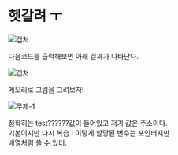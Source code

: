 # 헷갈려 ㅜ 

![캡처](https://user-images.githubusercontent.com/43857226/69121191-0d93db80-0adf-11ea-9579-0cefd5b34ab1.PNG) </br>

다음코드를 출력해보면 아래 결과가 나타난다. </br>

![캡처](https://user-images.githubusercontent.com/43857226/69121255-361bd580-0adf-11ea-9098-19cb14246dd7.PNG) </br>

메모리로 그림을 그려보자! </br>

![무제-1](https://user-images.githubusercontent.com/43857226/69121994-04a40980-0ae1-11ea-96c7-220e06fd6642.jpg) </br>

정확히는 test??????값이 들어있고 저기 값은 주소이다. </br>
기본이지만 다시 복습 ! 이렇게 할당된 변수는 포인터지만 </br>
배열처럼 쓸 수 있더.

